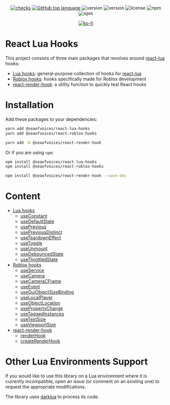 <div align="center">

[![checks](https://github.com/seaofvoices/react-lua-hooks/actions/workflows/test.yml/badge.svg)](https://github.com/seaofvoices/react-lua-hooks/actions/workflows/test.yml)
[![GitHub top language](https://img.shields.io/github/languages/top/seaofvoices/react-lua-hooks)](https://github.com/luau-lang/luau)
![version](https://img.shields.io/npm/v/@seaofvoices/react-lua-hooks?label=react-lua-hooks)
![version](https://img.shields.io/npm/v/@seaofvoices/react-lua-hooks?label=react-roblox-hooks)
![license](https://img.shields.io/npm/l/@seaofvoices/react-lua-hooks)
![npm](https://img.shields.io/npm/dt/@seaofvoices/react-lua-hooks?label=react-lua-hooks%20downloads)
![npm](https://img.shields.io/npm/dt/@seaofvoices/react-roblox-hooks?label=react-roblox-hooks%20downloads)

[![ko-fi](https://ko-fi.com/img/githubbutton_sm.svg)](https://ko-fi.com/seaofvoices)

</div>

# React Lua Hooks

This project consists of three main packages that revolves around [react-lua](https://github.com/jsdotlua/react-lua) hooks:

- [Lua hooks](packages/react-lua-hooks/README.md#content): general-purpose collection of hooks for [react-lua](https://github.com/jsdotlua/react-lua)
- [Roblox hooks](packages/react-roblox-hooks/README.md#content): hooks specifically made for Roblox development
- [react-render-hook](packages/react-render-hook/README.md#content): a utility function to quickly test React hooks

# Installation

Add these packages to your dependencies:

```bash
yarn add @seaofvoices/react-lua-hooks
yarn add @seaofvoices/react-roblox-hooks

yarn add -D @seaofvoices/react-render-hook
```

Or if you are using `npm`:

```bash
npm install @seaofvoices/react-lua-hooks
npm install @seaofvoices/react-roblox-hooks

npm install @seaofvoices/react-render-hook --save-dev
```

# Content

- [Lua hooks](packages/react-lua-hooks/README.md#content)
    - [useConstant](packages/react-lua-use-constant/README.md#usage)
    - [useDefaultState](packages/react-lua-hooks/README.md#usedefaultstate)
    - [usePrevious](packages/react-lua-hooks/README.md#useprevious)
    - [usePreviousDistinct](packages/react-lua-hooks/README.md#usepreviousdistinct)
    - [useTeardownEffect](packages/react-lua-hooks/README.md#useteardowneffect)
    - [useToggle](packages/react-lua-hooks/README.md#usetoggle)
    - [useUnmount](packages/react-lua-hooks/README.md#useunmount)
    - [useDebouncedState](packages/react-lua-hooks/README.md#usedebouncedstate)
    - [useThrottledState](packages/react-lua-hooks/README.md#usethrottledstate)
- [Roblox hooks](packages/react-roblox-hooks/README.md#content)
    - [useService](packages/react-roblox-hooks/README.md#useservice)
    - [useCamera](packages/react-roblox-hooks/README.md#usecamera)
    - [useCameraCFrame](packages/react-roblox-hooks/README.md#usecameracframe)
    - [useEvent](packages/react-roblox-hooks/README.md#useevent)
    - [useGuiObjectSizeBinding](packages/react-roblox-hooks/README.md#useguiobjectsizebinding)
    - [useLocalPlayer](packages/react-roblox-hooks/README.md#uselocalplayer)
    - [useObjectLocation](packages/react-roblox-hooks/README.md#useobjectlocation)
    - [usePropertyChange](packages/react-roblox-hooks/README.md#usepropertychange)
    - [useTaggedInstances](packages/react-roblox-hooks/README.md#usetaggedinstances)
    - [useTextSize](packages/react-roblox-hooks/README.md#usetextsize)
    - [useViewportSize](packages/react-roblox-hooks/README.md#useviewportsize)
- [react-render-hook](packages/react-render-hook/README.md#content)
    - [renderHook](packages/react-render-hook/README.md#renderhook)
    - [createRenderHook](packages/react-render-hook/README.md#createrenderhook)

# Other Lua Environments Support

If you would like to use this library on a Lua environment where it is currently incompatible, open an issue (or comment on an existing one) to request the appropriate modifications.

The library uses [darklua](https://github.com/seaofvoices/darklua) to process its code.
